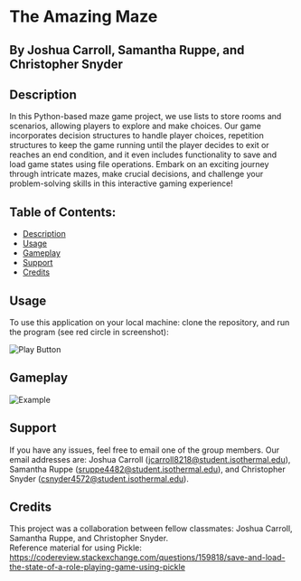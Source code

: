 # The Amazing Maze

## By Joshua Carroll, Samantha Ruppe, and Christopher Snyder

## Description

In this Python-based maze game project, we use lists to store rooms and scenarios, allowing players to explore and make choices. Our game incorporates decision structures to handle player choices, repetition structures to keep the game running until the player decides to exit or reaches an end condition, and it even includes functionality to save and load game states using file operations. Embark on an exciting journey through intricate mazes, make crucial decisions, and challenge your problem-solving skills in this interactive gaming experience!

## Table of Contents:
* [Description](#description)
* [Usage](#usage)
* [Gameplay](#gameplay)
* [Support](#support)
* [Credits](#credits)

## Usage

To use this application on your local machine: clone the repository, and run the program (see red circle in screenshot):

![Play Button](https://github.com/csnyder94ICC/the-amazing-maze/assets/143426001/042c943b-3528-4060-8c4c-10ac88435eb4)

## Gameplay

![Example](https://github.com/csnyder94ICC/the-amazing-maze/assets/143426001/15e32281-54e8-40d5-bc3c-4d35d3c58285)

## Support

If you have any issues, feel free to email one of the group members.  Our email addresses are: Joshua Carroll (jcarroll8218@student.isothermal.edu), Samantha Ruppe (sruppe4482@student.isothermal.edu), and Christopher Snyder (csnyder4572@student.isothermal.edu). 

## Credits

This project was a collaboration between fellow classmates: Joshua Carroll, Samantha Ruppe, and Christopher Snyder.  
Reference material for using Pickle: https://codereview.stackexchange.com/questions/159818/save-and-load-the-state-of-a-role-playing-game-using-pickle


